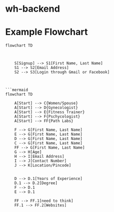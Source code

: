 # wh-backend

# Example Flowchart
    


```mermaid
flowchart TD



    S[Signup] --> S1[First Name, Last Name]
    S1 --> S2[Email Address]
    S2 --> S3[Login through Gmail or Facebook]



```mermaid
flowchart TD
    
    A[Start] --> C{Women/Spouse}
    A[Start] --> D{Gynecologist}
    A[Start] --> E{Fitness Trainer}
    A[Start] --> F{Pschycologist}
    A[Start] --> FF{Path Labs}

    F --> G[First Name, Last Name]
    E --> G[First Name, Last Name]
    D --> G[First Name, Last Name]
    C --> G[First Name, Last Name]
    FF --> G[First Name, Last Name]
    G --> H[Age]
    H --> I[Email Address]
    I --> J[Contact Number]
    J --> K[Location/Pincode]


    D --> D.1[Years of Experience]
    D.1 --> D.2[Degree]
    F --> D.1
    E --> D.1

    FF --> FF.1[need to think]
    FF.1 --> FF.2[Websites]
    
    

   

 
